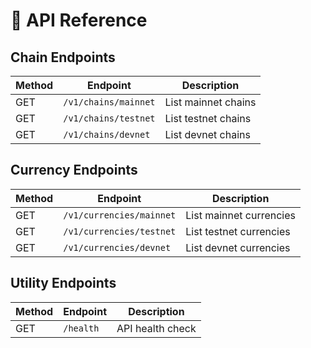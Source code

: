 # 📡 API Reference

## Chain Endpoints

| Method | Endpoint             | Description         |
| ------ | -------------------- | ------------------- |
| GET    | `/v1/chains/mainnet` | List mainnet chains |
| GET    | `/v1/chains/testnet` | List testnet chains |
| GET    | `/v1/chains/devnet`  | List devnet chains  |

## Currency Endpoints

| Method | Endpoint                 | Description             |
| ------ | ------------------------ | ----------------------- |
| GET    | `/v1/currencies/mainnet` | List mainnet currencies |
| GET    | `/v1/currencies/testnet` | List testnet currencies |
| GET    | `/v1/currencies/devnet`  | List devnet currencies  |

## Utility Endpoints

| Method | Endpoint  | Description      |
| ------ | --------- | ---------------- |
| GET    | `/health` | API health check |
